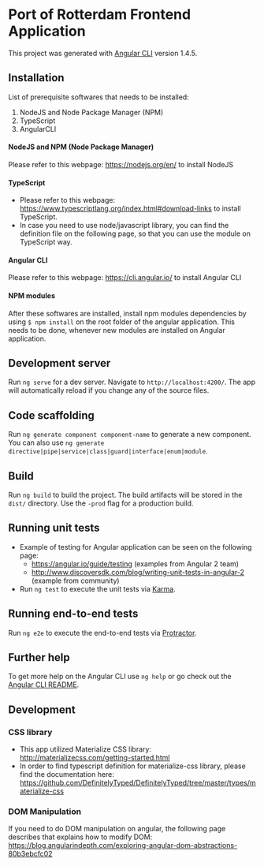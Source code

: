 # Port of Rotterdam Frontend Application 

This project was generated with [Angular CLI](https://github.com/angular/angular-cli) version 1.4.5.

## Installation 
List of prerequisite softwares that needs to be installed: 
1. NodeJS and Node Package Manager (NPM)
2. TypeScript 
3. AngularCLI 

#### NodeJS and NPM (Node Package Manager)
Please refer to this webpage: https://nodejs.org/en/ to install NodeJS 

#### TypeScript 
* Please refer to this webpage: https://www.typescriptlang.org/index.html#download-links to install TypeScript. 
* In case you need to use node/javascript library, you can find the definition file on the following page, so that you can use the module on TypeScript way. 

#### Angular CLI 
Please refer to this webpage: https://cli.angular.io/ to install Angular CLI

#### NPM modules
After these softwares are installed, install npm modules dependencies by using ```$
npm install``` on the root folder of the angular application. This needs to be done, whenever new modules are installed on Angular application.  


## Development server

Run `ng serve` for a dev server. Navigate to `http://localhost:4200/`. The app will automatically reload if you change any of the source files.

## Code scaffolding

Run `ng generate component component-name` to generate a new component. You can also use `ng generate directive|pipe|service|class|guard|interface|enum|module`.

## Build

Run `ng build` to build the project. The build artifacts will be stored in the `dist/` directory. Use the `-prod` flag for a production build.

## Running unit tests

* Example of testing for Angular application can be seen on the following page: 
  * https://angular.io/guide/testing (examples from Angular 2 team)
  * http://www.discoversdk.com/blog/writing-unit-tests-in-angular-2 (example from community)
* Run `ng test` to execute the unit tests via [Karma](https://karma-runner.github.io).

## Running end-to-end tests

Run `ng e2e` to execute the end-to-end tests via [Protractor](http://www.protractortest.org/).

## Further help

To get more help on the Angular CLI use `ng help` or go check out the [Angular CLI README](https://github.com/angular/angular-cli/blob/master/README.md).


## Development 
### CSS library 
* This app utilized Materialize CSS library: http://materializecss.com/getting-started.html
* In order to find typescript definition for materialize-css library, please find the documentation here: https://github.com/DefinitelyTyped/DefinitelyTyped/tree/master/types/materialize-css

### DOM Manipulation 
If you need to do DOM manipulation on angular, the following page describes that explains how to modify DOM: https://blog.angularindepth.com/exploring-angular-dom-abstractions-80b3ebcfc02
